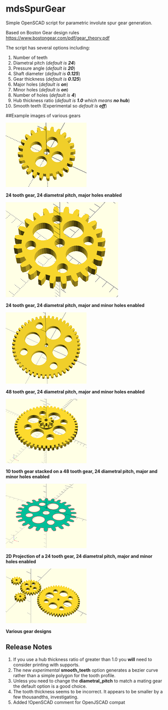 # mdsSpurGear

Simple OpenSCAD script for parametric involute spur gear generation.  

Based on Boston Gear design rules https://www.bostongear.com/pdf/gear_theory.pdf

The script has several options including:

1. Number of teeth
2. Diametral pitch (*default is __24__*)
3. Pressure angle (*default is __20__*)
4. Shaft diameter (*default is __0.125__*)
5. Gear thickness (*default is __0.125__*)
6. Major holes (*default is __on__*)
7. Minor holes (*default is __on__*)
8. Number of holes (*default is __4__*)
9. Hub thickness ratio (*default is __1.0__ which means __no hub__*)
10. Smooth teeth (Experimental so *default is __off__*)

##Example images of various gears

![alt text](https://github.com/mseminatore/mdsSpurGear/blob/master/images/Gear24.png "24 tooth gear")

**24 tooth gear, 24 diametral pitch, major holes enabled**

![alt text](https://github.com/mseminatore/mdsSpurGear/blob/master/images/Gear24minor.png "24 tooth gear")

**24 tooth gear, 24 diametral pitch, major and minor holes enabled**

![alt text](https://github.com/mseminatore/mdsSpurGear/blob/master/images/Gear48.png "48 tooth gear")

**48 tooth gear, 24 diametral pitch, major and minor holes enabled**

![alt text](https://github.com/mseminatore/mdsSpurGear/blob/master/images/StackedGear.png "Stacked gear")

**10 tooth gear stacked on a 48 tooth gear, 24 diametral pitch, major and minor holes enabled**

![alt text](https://github.com/mseminatore/mdsSpurGear/blob/master/images/Gear2D.png "2D Gear")

**2D Projection of a 24 tooth gear, 24 diametral pitch, major and minor holes enabled**

![alt text](https://github.com/mseminatore/mdsSpurGear/blob/master/images/GearVariations.png "Gear varieties")

**Various gear designs**

## Release Notes

1. If you use a hub thickness ratio of greater than 1.0 you __will__ need to consider printing with supports.
2. The new *experimental* **smooth_teeth** option generates a bezier curve rather than a simple polygon for the tooth profile.
3. Unless you need to change the **diametral_pitch** to match a mating gear the default option is a good choice.
4. The tooth thickness seems to be incorrect.  It appears to be smaller by a few thousandths, investigating.
5. Added !OpenSCAD comment for OpenJSCAD compat